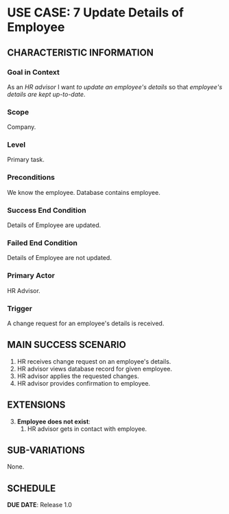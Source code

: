 

# USE CASE: 7 Update Details of Employee

## CHARACTERISTIC INFORMATION

### Goal in Context

As an *HR advisor* I want *to update an employee's details* so that *employee's details are kept up-to-date*.

### Scope

Company.

### Level

Primary task.

### Preconditions

We know the employee.  Database contains employee.

### Success End Condition

Details of Employee are updated.

### Failed End Condition

Details of Employee are not updated.

### Primary Actor

HR Advisor.

### Trigger

A change request for an employee's details is received.

## MAIN SUCCESS SCENARIO

1. HR receives change request on an employee's details.
2. HR advisor views database record for given employee.
3. HR advisor applies the requested changes.
4. HR advisor provides confirmation to employee.

## EXTENSIONS

3. **Employee does not exist**:
    1. HR advisor gets in contact with employee.

## SUB-VARIATIONS

None.

## SCHEDULE

**DUE DATE**: Release 1.0
